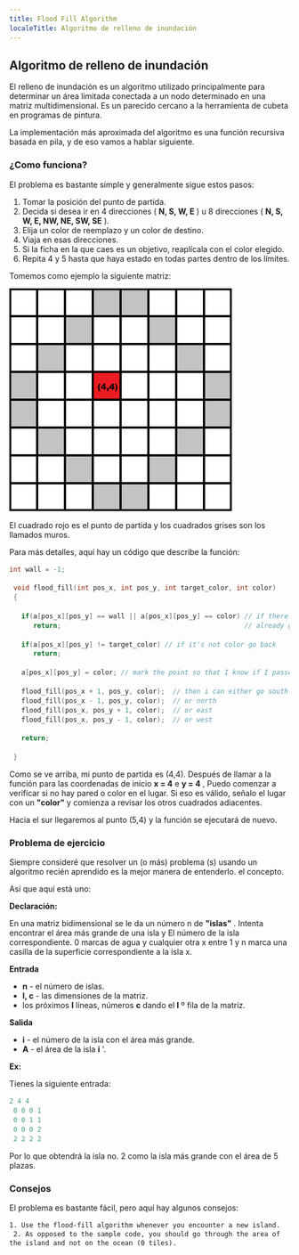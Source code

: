 ```yaml
---
title: Flood Fill Algorithm
localeTitle: Algoritmo de relleno de inundación
---
```

## Algoritmo de relleno de inundación

El relleno de inundación es un algoritmo utilizado principalmente para determinar un área limitada conectada a un nodo determinado en una matriz multidimensional. Es un parecido cercano a la herramienta de cubeta en programas de pintura.

La implementación más aproximada del algoritmo es una función recursiva basada en pila, y de eso vamos a hablar siguiente.

### ¿Como funciona?

El problema es bastante simple y generalmente sigue estos pasos:

1.  Tomar la posición del punto de partida.
2.  Decida si desea ir en 4 direcciones ( **N, S, W, E** ) u 8 direcciones ( **N, S, W, E, NW, NE, SW, SE** ).
3.  Elija un color de reemplazo y un color de destino.
4.  Viaja en esas direcciones.
5.  Si la ficha en la que caes es un objetivo, reaplícala con el color elegido.
6.  Repita 4 y 5 hasta que haya estado en todas partes dentro de los límites.

Tomemos como ejemplo la siguiente matriz:

![texto alternativo](https://github.com/firealex2/Codingame/blob/master/small%208%20grid%20paintefffd.png)

El cuadrado rojo es el punto de partida y los cuadrados grises son los llamados muros.

Para más detalles, aquí hay un código que describe la función:

```c++
int wall = -1; 
 
 void flood_fill(int pos_x, int pos_y, int target_color, int color) 
 { 
 
   if(a[pos_x][pos_y] == wall || a[pos_x][pos_y] == color) // if there is no wall or if i haven't been there 
      return;                                              // already go back 
 
   if(a[pos_x][pos_y] != target_color) // if it's not color go back 
      return; 
 
   a[pos_x][pos_y] = color; // mark the point so that I know if I passed through it. 
 
   flood_fill(pos_x + 1, pos_y, color);  // then i can either go south 
   flood_fill(pos_x - 1, pos_y, color);  // or north 
   flood_fill(pos_x, pos_y + 1, color);  // or east 
   flood_fill(pos_x, pos_y - 1, color);  // or west 
 
   return; 
 
 } 
```

Como se ve arriba, mi punto de partida es (4,4). Después de llamar a la función para las coordenadas de inicio **x = 4** e **y = 4** , Puedo comenzar a verificar si no hay pared o color en el lugar. Si eso es válido, señalo el lugar con un **"color"** y comienza a revisar los otros cuadrados adiacentes.

Hacia el sur llegaremos al punto (5,4) y la función se ejecutará de nuevo.

### Problema de ejercicio

Siempre consideré que resolver un (o más) problema (s) usando un algoritmo recién aprendido es la mejor manera de entenderlo. el concepto.

Así que aquí está uno:

**Declaración:**

En una matriz bidimensional se le da un número n de **"islas"** . Intenta encontrar el área más grande de una isla y El número de la isla correspondiente. 0 marcas de agua y cualquier otra x entre 1 y n marca una casilla de la superficie correspondiente a la isla x.

**Entrada**

*   **n** - el número de islas.
*   **l, c** - las dimensiones de la matriz.
*   los próximos **l** líneas, números **c** dando el **l** º fila de la matriz.

**Salida**

*   **i** - el número de la isla con el área más grande.
*   **A** - el área de la isla **i** '.

**Ex:**

Tienes la siguiente entrada:

```c++
2 4 4 
 0 0 0 1 
 0 0 1 1 
 0 0 0 2 
 2 2 2 2 
```

Por lo que obtendrá la isla no. 2 como la isla más grande con el área de 5 plazas.

### Consejos

El problema es bastante fácil, pero aquí hay algunos consejos:
```
1. Use the flood-fill algorithm whenever you encounter a new island. 
 2. As opposed to the sample code, you should go through the area of the island and not on the ocean (0 tiles). 

```